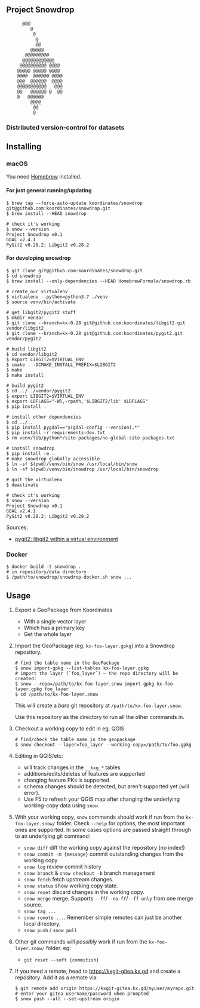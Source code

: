 Project Snowdrop
----------------
```
      @@@
         @
          @
           @
           @@
         @@@@@
       @@@@@@@@@
      @@@@@@@@@@@@
     @@@@@@@@@@ @@@@
    @@@@@ @@@@@ @@@@
    @@@@  @@@@@@ @@@@
    @@@  @@@@@@  @@@@
    @@@@@@@@@@@   @@@
    @@   @@@@@@ @  @@
    @   @@@@@@
         @@@@
          @@
          @
```

### Distributed version-control for datasets

## Installing

### macOS

You need [Homebrew](https://brew.sh/) installed.

#### For just general running/updating
```console
$ brew tap --force-auto-update koordinates/snowdrop git@github.com:koordinates/snowdrop.git
$ brew install --HEAD snowdrop

# check it's working
$ snow --version
Project Snowdrop v0.1
GDAL v2.4.1
PyGit2 v0.28.2; Libgit2 v0.28.2
```

#### For developing snowdrop
```
$ git clone git@github.com:koordinates/snowdrop.git
$ cd snowdrop
$ brew install --only-dependencies --HEAD HomebrewFormula/snowdrop.rb

# create our virtualenv
$ virtualenv --python=python3.7 ./venv
$ source venv/bin/activate

# get libgit2/pygit2 stuff
$ mkdir vendor
$ git clone --branch=kx-0.28 git@github.com:koordinates/libgit2.git vendor/libgit2
$ git clone --branch=kx-0.28 git@github.com:koordinates/pygit2.git vendor/pygit2

# build libgit2
$ cd vendor/libgit2
$ export LIBGIT2=$VIRTUAL_ENV
$ cmake . -DCMAKE_INSTALL_PREFIX=$LIBGIT2
$ make
$ make install

# build pygit2
$ cd ../../vendor/pygit2
$ export LIBGIT2=$VIRTUAL_ENV
$ export LDFLAGS="-Wl,-rpath,'$LIBGIT2/lib' $LDFLAGS"
$ pip install .

# install other dependencies
$ cd ../..
$ pip install pygdal=="$(gdal-config --version).*"
$ pip install -r requirements-dev.txt
$ rm venv/lib/python*/site-packages/no-global-site-packages.txt

# install snowdrop
$ pip install -e .
# make snowdrop globally accessible
$ ln -sf $(pwd)/venv/bin/snow /usr/local/bin/snow
$ ln -sf $(pwd)/venv/bin/snowdrop /usr/local/bin/snowdrop

# quit the virtualenv
$ deactivate

# check it's working
$ snow --version
Project Snowdrop v0.1
GDAL v2.4.1
PyGit2 v0.28.2; Libgit2 v0.28.2
```

Sources:
* [pygit2: libgit2 within a virtual environment](https://www.pygit2.org/install.html#libgit2-within-a-virtual-environment)

### Docker

```console
$ docker build -t snowdrop .
# in repository/data directory
$ /path/to/snowdrop/snowdrop-docker.sh snow ...
```

## Usage

1. Export a GeoPackage from Koordinates
   * With a single vector layer
   * Which has a primary key
   * Get the whole layer
2. Import the GeoPackage (eg. `kx-foo-layer.gpkg`) into a Snowdrop repository.
   ```console
   # find the table name in the GeoPackage
   $ snow import-gpkg --list-tables kx-foo-layer.gpkg
   # import the layer (`foo_layer`) — the repo directory will be created:
   $ snow --repo=/path/to/kx-foo-layer.snow import-gpkg kx-foo-layer.gpkg foo_layer
   $ cd /path/to/kx-foo-layer.snow
   ```
   This will create a _bare_ git repository at `/path/to/kx-foo-layer.snow`.

   Use this repository as the directory to run all the other commands in.
3. Checkout a working copy to edit in eg. QGIS
   ```console
   # find/check the table name in the geopackage
   $ snow checkout --layer=foo_layer --working-copy=/path/to/foo.gpkg
   ```
4. Editing in QGIS/etc:
   * will track changes in the `__kxg_*` tables
   * additions/edits/deletes of features are supported
   * changing feature PKs is supported
   * schema changes should be detected, but aren't supported yet (will error).
   * Use F5 to refresh your QGIS map after changing the underlying working-copy data using `snow`.
6. With your working copy, `snow` commands should work if run from the `kx-foo-layer.snow/` folder. Check `--help` for options, the most important ones are supported. In some cases options are passed straight through to an underlying git command:
    * `snow diff` diff the working copy against the repository (no index!)
    * `snow commit -m {message}` commit outstanding changes from the working copy
    * `snow log` review commit history
    * `snow branch` & `snow checkout -b` branch management
    * `snow fetch` fetch upstream changes.
    * `snow status` show working copy state.
    * `snow reset` discard changes in the working copy.
    * `snow merge` merge. Supports `--ff`/`--no-ff`/`--ff-only` from one merge source.
    * `snow tag ...`
    * `snow remote ...`. Remember simple remotes can just be another local directory.
    * `snow push` / `snow pull`
7. Other git commands will _possibly_ work if run from the `kx-foo-layer.snow/` folder. eg:
    * `git reset --soft {commitish}`
8. If you need a remote, head to https://kxgit-gitea.kx.gd and create a repository. Add it as a remote via:
   ```console
   $ git remote add origin https://kxgit-gitea.kx.gd/myuser/myrepo.git
   # enter your gitea username/password when prompted
   $ snow push --all --set-upstream origin
   ```

